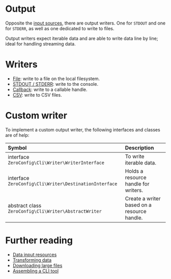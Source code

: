 # Output

Opposite the [input sources](input.md), there are output writers.
One for `STDOUT` and one for `STDERR`, as well as one dedicated to write to files.

Output writers expect iterable data and are able to write data line by line;
ideal for handling streaming data.

# Writers

- [File](output/file.md): write to a file on the local filesystem.
- [STDOUT / STDERR](output/stdout-stderr.md): write to the console.
- [Callback](output/callback.md): write to a callable handle.
- [CSV](output/csv.md): write to CSV files.

# Custom writer

To implement a custom output writer, the following interfaces and classes are of
help:

| Symbol                                                 | Description                                 |
|:-------------------------------------------------------|:--------------------------------------------|
| interface `ZeroConfig\Cli\Writer\WriterInterface`      | To write iterable data.                     |
| interface `ZeroConfig\Cli\Writer\DestinationInterface` | Holds a resource handle for writers.        |
| abstract class `ZeroConfig\Cli\Writer\AbstractWriter`  | Create a writer based on a resource handle. |

# Further reading

- [Data input resources](input.md)
- [Transforming data](transformers.md)
- [Downloading large files](guides/downloading-large-files.md)
- [Assembling a CLI tool](guides/example-application.md)
